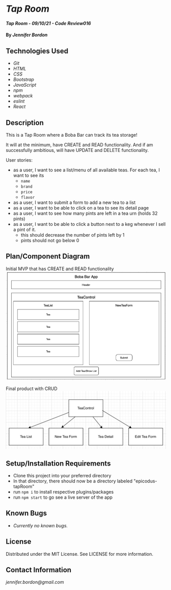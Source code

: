 # _Tap Room_

#### _Tap Room - 09/10/21 - Code Review016_

#### By _**Jennifer Bordon**_

## Technologies Used

* _Git_
* _HTML_
* _CSS_ 
* _Bootstrap_
* _JavaScript_
* _npm_
* _webpack_
* _eslint_
* _React_


## Description
This is a Tap Room where a Boba Bar can track its tea storage!

It will at the minimum, have CREATE and READ functionality. And if am successfully ambitious, will have UPDATE and DELETE functionality.

User stories:
- as a user, I want to see a list/menu of all available teas. For each tea, I want to see its
  - `name`
  - `brand`
  - `price`
  - `flavor`
- as a user, I want to submit a form to add a new tea to a list
- as a user, I want to be able to click on a tea to see its detail page
- as a user, I want to see how many pints are left in a tea urn (holds 32 pints)
- as a user, I want to be able to click a button next to a keg whenever I sell a pint of it.
  - this should decrease the number of pints left by 1
  - pints should not go below 0

## Plan/Component Diagram
Initial MVP that has CREATE and READ functionality
<img src="TeaDiagram.png">


Final product with CRUD
<img src="CRUD-tea.png">

## Setup/Installation Requirements
* Clone this project into your preferred directory
* In that directory, there should now be a directory labeled "epicodus-tapRoom"
* run `npm i` to install respective plugins/packages
* run `npm start` to go see a live server of the app

## Known Bugs

* _Currently no known bugs._

## License

Distributed under the MIT License. See LICENSE for more information.


## Contact Information

_jennifer.bordon@gmail.com_


